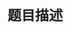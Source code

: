 # 题目描述


<p>
<img src="/upload/image/20130405/20130405225543_83349.png" alt=""/><img src="/upload/image/20130405/20130405225548_62297.png" alt=""/><img src="/upload/image/20130405/20130405225554_68794.png" alt=""/> 
</p>
